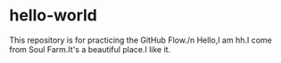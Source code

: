 # hello-world
This repository is for practicing the GitHub Flow./n
Hello,I am hh.I come from Soul Farm.It's a beautiful place.I like it.

